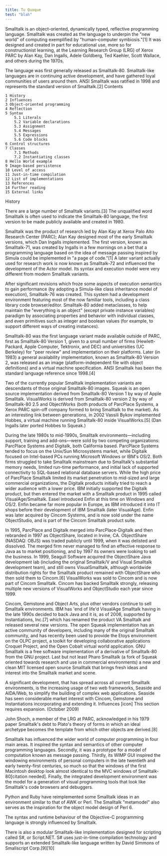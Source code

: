 ```yaml
---
title: Tu Quoque
test: "blah"
---
```


Smalltalk is an object-oriented, dynamically typed, reflective programming language. Smalltalk was created as the language to underpin the "new world" of computing exemplified by "human–computer symbiosis."[1] It was designed and created in part for educational use, more so for constructionist learning, at the Learning Research Group (LRG) of Xerox PARC by Alan Kay, Dan Ingalls, Adele Goldberg, Ted Kaehler, Scott Wallace, and others during the 1970s.

The language was first generally released as Smalltalk-80. Smalltalk-like languages are in continuing active development, and have gathered loyal communities of users around them. ANSI Smalltalk was ratified in 1998 and represents the standard version of Smalltalk.[2]
Contents

    1 History
    2 Influences
    3 Object-oriented programming
    4 Reflection
    5 Syntax
        5.1 Literals
        5.2 Variable declarations
        5.3 Assignment
        5.4 Messages
        5.5 Expressions
        5.6 Code blocks
    6 Control structures
    7 Classes
        7.1 Methods
        7.2 Instantiating classes
    8 Hello World example
    9 Image-based persistence
    10 Level of access
    11 Just-in-time compilation
    12 List of implementations
    13 References
    14 Further reading
    15 External links

History

There are a large number of Smalltalk variants.[3] The unqualified word Smalltalk is often used to indicate the Smalltalk-80 language, the first version to be made publicly available and created in 1980.

Smalltalk was the product of research led by Alan Kay at Xerox Palo Alto Research Center (PARC); Alan Kay designed most of the early Smalltalk versions, which Dan Ingalls implemented. The first version, known as Smalltalk-71, was created by Ingalls in a few mornings on a bet that a programming language based on the idea of message passing inspired by Simula could be implemented in "a page of code."[1] A later variant actually used for research work is now known as Smalltalk-72 and influenced the development of the Actor model. Its syntax and execution model were very different from modern Smalltalk variants.

After significant revisions which froze some aspects of execution semantics to gain performance (by adopting a Simula-like class inheritance model of execution), Smalltalk-76 was created. This system had a development environment featuring most of the now familiar tools, including a class library code browser/editor. Smalltalk-80 added metaclasses, to help maintain the "everything is an object" (except private instance variables) paradigm by associating properties and behavior with individual classes, and even primitives such as integer and boolean values (for example, to support different ways of creating instances).

Smalltalk-80 was the first language variant made available outside of PARC, first as Smalltalk-80 Version 1, given to a small number of firms (Hewlett-Packard, Apple Computer, Tektronix, and DEC) and universities (UC Berkeley) for "peer review" and implementation on their platforms. Later (in 1983) a general availability implementation, known as Smalltalk-80 Version 2, was released as an image (platform-independent file with object definitions) and a virtual machine specification. ANSI Smalltalk has been the standard language reference since 1998.[4]

Two of the currently popular Smalltalk implementation variants are descendants of those original Smalltalk-80 images. Squeak is an open source implementation derived from Smalltalk-80 Version 1 by way of Apple Smalltalk. VisualWorks is derived from Smalltalk-80 version 2 by way of Smalltalk-80 2.5 and ObjectWorks (both products of ParcPlace Systems, a Xerox PARC spin-off company formed to bring Smalltalk to the market). As an interesting link between generations, in 2002 Vassili Bykov implemented Hobbes, a virtual machine running Smalltalk-80 inside VisualWorks.[5] (Dan Ingalls later ported Hobbes to Squeak.)

During the late 1980s to mid-1990s, Smalltalk environments—including support, training and add-ons—were sold by two competing organizations: ParcPlace Systems and Digitalk, both California based. ParcPlace Systems tended to focus on the Unix/Sun Microsystems market, while Digitalk focused on Intel-based PCs running Microsoft Windows or IBM's OS/2. Both firms struggled to take Smalltalk mainstream due to Smalltalk's substantial memory needs, limited run-time performance, and initial lack of supported connectivity to SQL-based relational database servers. While the high price of ParcPlace Smalltalk limited its market penetration to mid-sized and large commercial organizations, the Digitalk products initially tried to reach a wider audience with a lower price. IBM initially supported the Digitalk product, but then entered the market with a Smalltalk product in 1995 called VisualAge/Smalltalk. Easel introduced Enfin at this time on Windows and OS/2. Enfin became far more popular in Europe, as IBM introduced it into IT shops before their development of IBM Smalltalk (later VisualAge). Enfin was later acquired by Cincom Systems, and is now sold under the name ObjectStudio, and is part of the Cincom Smalltalk product suite.

In 1995, ParcPlace and Digitalk merged into ParcPlace-Digitalk and then rebranded in 1997 as ObjectShare, located in Irvine, CA. ObjectShare (NASDAQ: OBJS) was traded publicly until 1999, when it was delisted and dissolved. The merged firm never managed to find an effective response to Java as to market positioning, and by 1997 its owners were looking to sell the business. In 1999, Seagull Software acquired the ObjectShare Java development lab (including the original Smalltalk/V and Visual Smalltalk development team), and still owns VisualSmalltalk, although worldwide distribution rights for the Smalltalk product remained with ObjectShare who then sold them to Cincom.[6] VisualWorks was sold to Cincom and is now part of Cincom Smalltalk. Cincom has backed Smalltalk strongly, releasing multiple new versions of VisualWorks and ObjectStudio each year since 1999.

Cincom, Gemstone and Object Arts, plus other vendors continue to sell Smalltalk environments. IBM has 'end of life'd VisualAge Smalltalk having in the late 1990s decided to back Java and it is, as of 2006, supported by Instantiations, Inc.[7] which has renamed the product VA Smalltalk and released several new versions. The open Squeak implementation has an active community of developers, including many of the original Smalltalk community, and has recently been used to provide the Etoys environment on the OLPC project, a toolkit for developing collaborative applications Croquet Project, and the Open Cobalt virtual world application. GNU Smalltalk is a free software implementation of a derivative of Smalltalk-80 from the GNU project. Last but not least Pharo Smalltalk (a fork of Squeak oriented towards research and use in commercial environments) a new and clean MIT licensed open source Smalltalk that brings fresh ideas and interest into the Smalltalk market and scene.

A significant development, that has spread across all current Smalltalk environments, is the increasing usage of two web frameworks, Seaside and AIDA/Web, to simplify the building of complex web applications. Seaside has seen considerable market interest with Cincom, Gemstone and Instantiations incorporating and extending it.
Influences
[icon]  This section requires expansion. (October 2009)

John Shoch, a member of the LRG at PARC, acknowledged in his 1979 paper Smalltalk's debt to Plato's theory of forms in which an ideal archetype becomes the template from which other objects are derived.[8]

Smalltalk has influenced the wider world of computer programming in four main areas. It inspired the syntax and semantics of other computer programming languages. Secondly, it was a prototype for a model of computation known as message passing. Thirdly, its WIMP GUI inspired the windowing environments of personal computers in the late twentieth and early twenty-first centuries, so much so that the windows of the first Macintosh desktop look almost identical to the MVC windows of Smalltalk-80[citation needed]. Finally, the integrated development environment was the model for a generation of visual programming tools that look like Smalltalk's code browsers and debuggers.

Python and Ruby have reimplemented some Smalltalk ideas in an environment similar to that of AWK or Perl. The Smalltalk "metamodel" also serves as the inspiration for the object model design of Perl 6.

The syntax and runtime behaviour of the Objective-C programming language is strongly influenced by Smalltalk.

There is also a modular Smalltalk-like implementation designed for scripting called S#, or Script.NET. S# uses just-in-time compilation technology and supports an extended Smalltalk-like language written by David Simmons of Smallscript Corp.[9][10]

